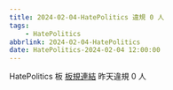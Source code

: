 ```yaml
---
title: 2024-02-04-HatePolitics 違規 0 人
tags:
    - HatePolitics
abbrlink: 2024-02-04-HatePolitics
date: HatePolitics-2024-02-04 12:00:00
---
```

HatePolitics 板 [板規連結](https://www.ptt.cc/bbs/HatePolitics/M.1617115262.A.D60.html)
昨天違規 0 人
